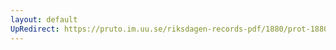 ```yaml
---
layout: default
UpRedirect: https://pruto.im.uu.se/riksdagen-records-pdf/1880/prot-1880--ak--053/prot-1880--ak--053_032.pdf
---
```

